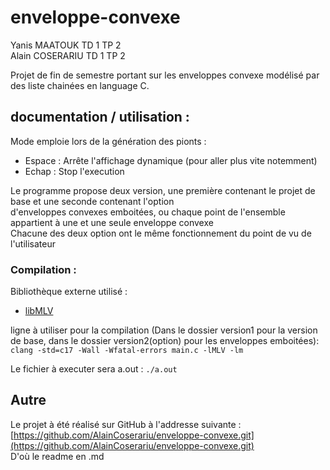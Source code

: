 # enveloppe-convexe
Yanis MAATOUK TD 1 TP 2  
Alain COSERARIU TD 1 TP 2

Projet de fin de semestre portant sur les enveloppes convexe modélisé par des liste chainées en language C.

## documentation / utilisation :

Mode emploie lors de la génération des pionts :
* Espace : Arrête l'affichage dynamique (pour aller plus vite notemment)
* Echap : Stop l'execution  
  
Le programme propose deux version, une première contenant le projet de base et une seconde contenant l'option  
d'enveloppes convexes emboitées, ou chaque point de l'ensemble appartient à une et une seule enveloppe convexe  
Chacune des deux option ont le même fonctionnement du point de vu de l'utilisateur

### Compilation :
Bibliothèque externe utilisé :
* [libMLV](http://www-igm.univ-mlv.fr/~boussica/mlv/index.html "Page officiel librairie MLV")

ligne à utiliser pour la compilation (Dans le dossier version1 pour la version de base, dans le dossier version2(option) pour les enveloppes emboitées):
`clang -std=c17 -Wall -Wfatal-errors main.c -lMLV -lm`

Le fichier à executer sera a.out : `./a.out`


## Autre

Le projet à été réalisé sur GitHub à l'addresse suivante : [https://github.com/AlainCoserariu/enveloppe-convexe.git](https://github.com/AlainCoserariu/enveloppe-convexe.git)  
D'où le readme en .md
